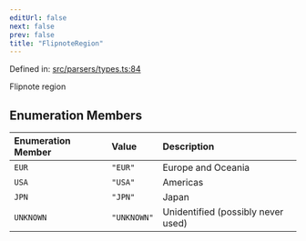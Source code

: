 ```yaml
---
editUrl: false
next: false
prev: false
title: "FlipnoteRegion"
---
```


Defined in: [src/parsers/types.ts:84](https://github.com/jaames/flipnote.js/blob/a8a7e56268fb7f3a0039ade6ddc69a607deedd27/src/parsers/types.ts#L84)

Flipnote region

## Enumeration Members

| Enumeration Member | Value | Description |
| :------ | :------ | :------ |
| <a id="eur"></a> `EUR` | `"EUR"` | Europe and Oceania |
| <a id="usa"></a> `USA` | `"USA"` | Americas |
| <a id="jpn"></a> `JPN` | `"JPN"` | Japan |
| <a id="unknown"></a> `UNKNOWN` | `"UNKNOWN"` | Unidentified (possibly never used) |
